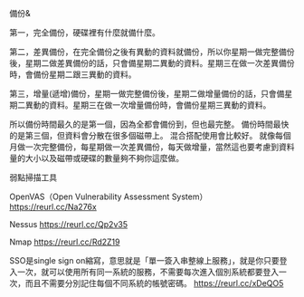 備份&

第一，完全備份，硬碟裡有什麼就備什麼。

第二，差異備份，在完全備份之後有異動的資料就備份，所以你星期一做完整備份後，星期二做差異備份的話，只會備星期二異動的資料。星期三在做一次差異備份時，會備份星期二跟三異動的資料。

第三，增量(遞增)備份，星期一做完整備份後，星期二做增量備份的話，只會備星期二異動的資料。星期三在做一次增量備份時，會備份星期三異動的資料。

所以備份時間最久的是第一個，因為全都會備份到，但也最完整。
備份時間最快的是第三個，但資料會分散在很多個磁帶上。
混合搭配使用會比較好。
就像每個月做一次完整備份，每星期做一次差異備份，每天做增量，當然這也要考慮到資料量的大小以及磁帶或硬碟的數量夠不夠你這麼做。



弱點掃描工具

OpenVAS（Open Vulnerability Assessment System）
https://reurl.cc/Na276x

Nessus
https://reurl.cc/Qp2v35

Nmap
 https://reurl.cc/Rd2Z19
 
 
 
SSO是single sign on縮寫，意思就是「單一簽入串整線上服務」，就是你只要登入一次，就可以使用所有同一系統的服務，不需要每次進入個別系統都要登入一次，而且不需要分別記住每個不同系統的帳號密碼。
https://reurl.cc/xDeQO5




